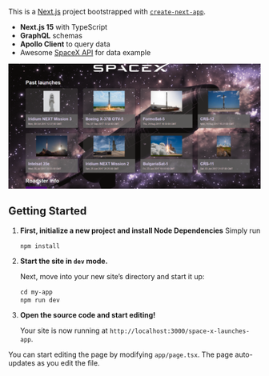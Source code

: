 This is a [Next.js](https://nextjs.org) project bootstrapped with [`create-next-app`](https://nextjs.org/docs/app/api-reference/cli/create-next-app).

-   **Next.js 15** with TypeScript
-   **GraphQL** schemas
-   **Apollo Client** to query data
-   Awesome [SpaceX API](https://spacex-production.up.railway.app/) for data example

![Screen](./public/img.png)

## Getting Started

1. **First, initialize a new project and install Node Dependencies**
   Simply run

    ```shell
    npm install
    ```

2. **Start the site in `dev` mode.**

    Next, move into your new site’s directory and start it up:

    ```shell
    cd my-app
    npm run dev
    ```

3. **Open the source code and start editing!**

    Your site is now running at `http://localhost:3000/space-x-launches-app`.

You can start editing the page by modifying `app/page.tsx`. The page auto-updates as you edit the file.
